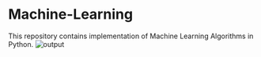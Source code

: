 # Machine-Learning
This repository contains implementation of Machine Learning Algorithms in Python.
![output](https://github.com/user-attachments/assets/50104f8c-a15d-4607-8d45-2a4360bb0f80)
